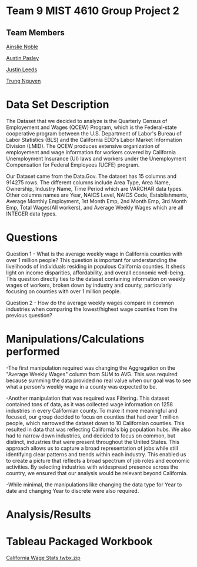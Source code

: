 # Team 9 MIST 4610 Group Project 2



## Team Members

[Ainslie Noble](https://github.com/ainsliehn)

[Austin Pasley](https://github.com/apasley)

[Justin Leeds](https://github.com/justinleeds)

[Trung Nguyen](https://github.com/TrungTNguyenn)

# Data Set Description
The Dataset that we decided to analyze is the Quarterly Census of Employement and Wages (QCEW) Program, which is the Federal-state cooperative program between the U.S. Department of Labor's Bureau of Labor Statistics (BLS) and the California EDD's Labor Market Information Division (LMID). The QCEW produces extensive organization of employement and wage information 
for workers covered by California Unemployment Insurance (UI) laws and workers under the Unemployment Compensation for Federal Employees (UCFE) program. 
 
Our Dataset came from the Data.Gov. The dataset has 15 columns and 914275 rows. The different columns include Area Type, Area Name, Ownership, Industry Name, Time Period which are VARCHAR data types. Other columns names are Year, NAICS Level, NAICS Code, Establishments, Average Monthly Employment, 1st Month Emp, 2nd Month Emp, 3rd Month Emp, Total Wages(All workers), and Average Weekly Wages which are all INTEGER data types.

# Questions
Question 1 - What is the average weekly wage in California counties with over 1 million people?
This question is important for understanding the livelihoods of individuals residing in populous California counties. It sheds light on income disparities, affordability, and overall economic well-being. This question directly ties to the dataset containing information on weekly wages of workers, broken down by industry and county, particularly focusing on counties with over 1 million people.


Question 2 - How do the average weekly wages compare in common industries when comparing the lowest/highest wage counties from the previous question?

# Manipulations/Calculations performed
-The first manipulation required was changing the Aggregation on the "Average Weekly Wages" column from SUM to AVG. This was required because summing the data provided no real value when our goal was to see what a person's weekly wage in a county was expected to be.

-Another manipulation that was required was Filtering. This dataset contained tons of data, as it was collected wage information on 1258 industries in every Californian county. To make it more meaningful and focused, our group decided to focus on counties that had over 1 million people, which narrowed the dataset down to 10 Californian counties. This resulted in data that was reflecting California's big population hubs. We also had to narrow down industries, and decided to focus on common, but distinct, industries that were present throughout the United States. This approach allows us to capture a broad representation of jobs while still identifying clear patterns and trends within each industry. This enabled us to create a picture that reflects a broad spectrum of job roles and economic activities. By selecting industries with widespread presence across the country, we ensured that our analysis would be relevant beyond California.

-While minimal, the manipulations like changing the data type for Year to date and changing Year to discrete were also required.

# Analysis/Results

# Tableau Packaged Workbook
[California Wage Stats.twbx.zip](https://github.com/TrungTNguyenn/Group-Project-2/files/15119250/California.Wage.Stats.twbx.zip)
